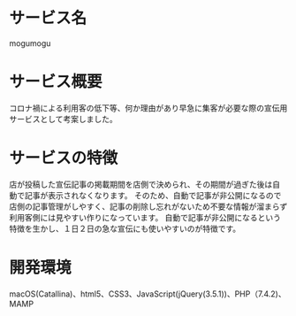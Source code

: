 # サービス名
mogumogu

# サービス概要
コロナ禍による利用客の低下等、何か理由があり早急に集客が必要な際の宣伝用サービスとして考案しました。

# サービスの特徴
店が投稿した宣伝記事の掲載期間を店側で決められ、その期間が過ぎた後は自動で記事が表示されなくなります。
そのため、自動で記事が非公開になるので店側の記事管理がしやすく、記事の削除し忘れがないため不要な情報が溜まらず利用客側には見やすい作りになっています。
自動で記事が非公開になるという特徴を生かし、１日２日の急な宣伝にも使いやすいのが特徴です。

# 開発環境
macOS(Catallina)、html5、CSS3、JavaScript(jQuery(3.5.1))、PHP（7.4.2)、MAMP
